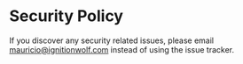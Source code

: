 # Security Policy

If you discover any security related issues, please email mauricio@ignitionwolf.com instead of using the issue tracker.
